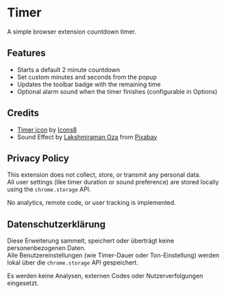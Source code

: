 # Timer
A simple browser extension countdown timer.

## Features
- Starts a default 2 minute countdown
- Set custom minutes and seconds from the popup
- Updates the toolbar badge with the remaining time
- Optional alarm sound when the timer finishes (configurable in Options)

## Credits
- [Timer icon](https://icons8.com/icon/1112/timer) by [Icons8](https://icons8.com)
- Sound Effect by [Lakshmiraman Oza](https://pixabay.com/users/imgmidi-22209080/?utm_source=link-attribution&utm_medium=referral&utm_campaign=music&utm_content=305458) from [Pixabay](https://pixabay.com/?utm_source=link-attribution&utm_medium=referral&utm_campaign=music&utm_content=305458)

## Privacy Policy

This extension does not collect, store, or transmit any personal data.  
All user settings (like timer duration or sound preference) are stored locally using the `chrome.storage` API.

No analytics, remote code, or user tracking is implemented.


## Datenschutzerklärung

Diese Erweiterung sammelt, speichert oder überträgt keine personenbezogenen Daten.  
Alle Benutzereinstellungen (wie Timer-Dauer oder Ton-Einstellung) werden lokal über die `chrome.storage` API gespeichert.

Es werden keine Analysen, externen Codes oder Nutzerverfolgungen eingesetzt.
